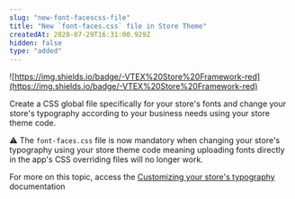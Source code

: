 ```yaml
---
slug: "new-font-facescss-file"
title: "New `font-faces.css` file in Store Theme"
createdAt: 2020-07-29T16:31:00.929Z
hidden: false
type: "added"
---
```


![https://img.shields.io/badge/-VTEX%20Store%20Framework-red](https://img.shields.io/badge/-VTEX%20Store%20Framework-red)

Create a CSS global file specifically for your store's fonts and change your store's typography according to your business needs using your store theme code.

:warning: The `font-faces.css` file is now mandatory when changing your store's typography using your store theme code meaning uploading fonts directly in the app's CSS overriding files will no longer work. 

For more on this topic, access the [Customizing your store's typography](https://vtex.io/docs/recipes/style/customizing-your-stores-typography/) documentation